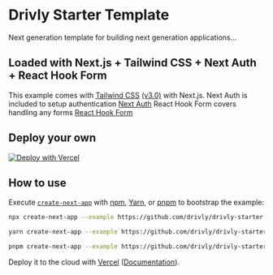 # Drivly Starter Template 
Next generation template for building next generation applications...

## Loaded with Next.js + Tailwind CSS + Next Auth + React Hook Form
This example comes with [Tailwind CSS](https://tailwindcss.com/) [(v3.0)](https://tailwindcss.com/blog/tailwindcss-v3) with Next.js. 
Next Auth is included to setup authentication [Next Auth](https://next-auth.js.org/)
React Hook Form covers handling any forms [React Hook Form](https://react-hook-form.com/)

## Deploy your own

[![Deploy with Vercel](https://vercel.com/button)](https://vercel.com/new/git/external?repository-url=https://github.com/drivly/drivly-starter&project-name=your-app-with-drivly&repository-name=your-app-with-drivly)

## How to use

Execute [`create-next-app`](https://github.com/vercel/next.js/tree/canary/packages/create-next-app) with [npm](https://docs.npmjs.com/cli/init), [Yarn](https://yarnpkg.com/lang/en/docs/cli/create/), or [pnpm](https://pnpm.io) to bootstrap the example:

```bash
npx create-next-app --example https://github.com/drivly/drivly-starter your-app-with-drivly
```

```bash
yarn create-next-app --example https://github.com/drivly/drivly-starter your-app-with-drivly
```

```bash
pnpm create-next-app --example https://github.com/drivly/drivly-starter your-app-with-drivly
```

Deploy it to the cloud with [Vercel](https://vercel.com/new?utm_source=github&utm_medium=readme&utm_campaign=next-example) ([Documentation](https://nextjs.org/docs/deployment)).
